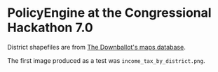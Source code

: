 PolicyEngine at the Congressional Hackathon 7.0
=========================================================

District shapefiles are from [The Downballot's maps database](https://docs.google.com/spreadsheets/d/13XkF59JKzvw4SeSq5mbgIFrJfYjK4amg9JoQE5e9grQ/edit?gid=0#gid=0).

The first image produced as a test was `income_tax_by_district.png`.
